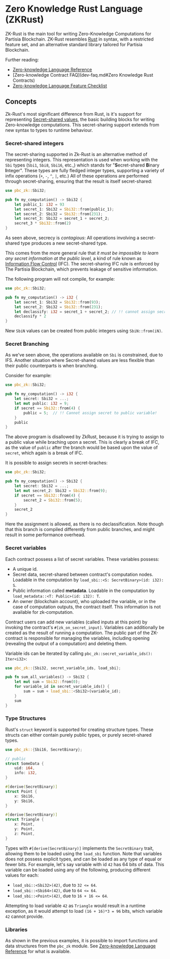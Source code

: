 # Zero Knowledge Rust Language (ZKRust)

ZK-Rust is the main tool for writing Zero-Knowledge Computations for Partisia
Blockchain. ZK-Rust resembles [Rust](https://rust-lang.com) in syntax, with
a restricted feature set, and an alternative standard library tailored for
Partisia Blockchain.

Further reading:

- [Zero-knowledge Language Reference](/docs/SmartContracts/zk-language-reference.md)
- [Zero-knowledge Contract FAQ](dev-faq.md#Zero Knowledge Rust Contracts)
- [Zero-knowledge Language Feature Checklist](/docs/SmartContracts/zk-language-features.md)

## Concepts

Zk-Rust's most significant difference from Rust, is it's support for
representing [Secret-shared values](https://en.wikipedia.org/wiki/Secret_sharing),
the basic building blocks for writing Zero-knowledge computations.
This secret-sharing support extends from new syntax to types to runtime behaviour.

### Secret-shared integers

The secret-sharing supported in Zk-Rust is an alternative method of
representing integers. This representation is used when working with the `Sbi`
types (`Sbi1`, `Sbi8`, `Sbi16`, etc.,) which stands for "**S**ecret-shared
**B**inary **I**nteger".  These types are fully fledged integer types,
supporting a variety of infix operations (`+`, `-`, `^`, `|`, etc.) All of
these operations are performed through secret-sharing, ensuring that the result
is itself secret-shared:

```rust
use pbc_zk::Sbi32;

pub fn my_computation() -> Sbi32 {
    let public_1: i32 = 93
    let secret_1: Sbi32 = Sbi32::from(public_1);
    let secret_2: Sbi32 = Sbi32::from(231);
    let secret_3: Sbi32 = secret_1 + secret_2;
    secret_3 * Sbi32::from(2)
}
```

As seen above, secrecy is _contagious_: All operations involving
a secret-shared type produces a new secret-shared type.

This comes from the more general rule that _it must be impossible to learn any
secret information at the public level_, a kind of rule known as [Information Flow
Control](https://en.wikipedia.org/wiki/Information_flow_(information_theory))
(IFC). The secret-sharing IFC rule is enforced by The Partisia Blockchain,
which prevents leakage of sensitive information.

The following program will not compile, for example:

```rust
use pbc_zk::Sbi32;

pub fn my_computation() -> i32 {
    let secret_1: Sbi32 = Sbi32::from(93);
    let secret_2: Sbi32 = Sbi32::from(231);
    let declassify: i32 = secret_1 + secret_2; // !! cannot assign secret to public variable!
    declassify * 2
}
```

New `SbiN` values can be created from public integers using `SbiN::from(iN)`.

### Secret Branching

As we've seen above, the operations available on `Sbi` is constrained, due to
IFS. Another situation where Secret-shared values are less flexible than their
public counterparts is when branching.

Consider for example:

```rust
use pbc_zk::Sbi32;

pub fn my_computation() -> i32 {
    let secret: Sbi32 = ...;
    let mut public: i32 = 9;
    if secret == Sbi32::from(4) {
        public = 5;  // !! Cannot assign secret to public variable!
    }
    public
}
```

The above program is disallowed by ZkRust, because it is trying to assign to
a public value while braching upon a secret. This is clearly a break of IFC,
as the value of `public` after the branch would be based upon the value of
`secret`, which again is a break of IFC.

It is possible to assign secrets in secret-braches:

```rust
use pbc_zk::Sbi32;

pub fn my_computation() -> Sbi32 {
    let secret: Sbi32 = ...;
    let mut secret_2: Sbi32 = Sbi32::from(9);
    if secret == Sbi32::from(4) {
        secret_2 = Sbi32::from(5);
    }
    secret_2
}
```

Here the assignment is allowed, as there is no declassification. Note though
that this branch is compiled differently from public branches, and might result
in some performance overhead.

### Secret variables

Each contract possess a list of secret variables. These variables possess:

- A unique id.
- Secret data, secret-shared between contract's computation nodes. Loadable in
  the computation by `load_sbi::<S: SecretBinary>(id: i32): S`.
- Public information called __metadata__. Loadable in the computation by
  `load_metadata::<T: Public>(id: i32): T`.
- An owner (blockchain account), who uploaded the variable, or in the case of
  computation outputs, the contract itself. This information is not available for zk-computation.

Contract users can add new variables (called inputs at this point) by invoking
the contract's `#[zk_on_secret_input]`.  Variables can additionally be created
as the result of running a computation. The public part of the ZK-contract is
responsible for managing the variables, including opening (revealing the
output of a computation) and deleting them.

Variable ids can be iterated by calling `pbc_zk::secret_variable_ids(): Iter<i32>`:

```rust
use pbc_zk::{Sbi32, secret_variable_ids, load_sbi};

pub fn sum_all_variables() -> Sbi32 {
    let mut sum = Sbi32::from(0);
    for variable_id in secret_variable_ids() {
        sum = sum + load_sbi::<Sbi32>(variable_id);
    }
    sum
}
```

### Type Structures

Rust's `struct` keyword is supported for creating structure types. These
structs can either contain purely public types, or purely secret-shared types.

```rust
use pbc_zk::{Sbi16, SecretBinary};

// public
struct SomeData {
    uid: i64,
    info: i32,
}

#[derive(SecretBinary)]
struct Point {
    x: Sbi16,
    y: Sbi16,
}

#[derive(SecretBinary)]
struct Triangle {
    x: Point,
    y: Point,
    z: Point,
}
```

Types with `#[derive(SecretBinary)]` implements the `SecretBinary` trait,
allowing them to be loaded using the `load_sbi` function. Note that variables
does not possess explicit types, and can be loaded as any type of equal or
fewer bits. For example, let's say variable with id `42` has 64 bits of data.
This variable can be loaded using any of the following, producing different
values for each:

- `load_sbi::<Sbi32>(42)`, due to `32 <= 64`.
- `load_sbi::<Sbi64>(42)`, due to `64 <= 64`.
- `load_sbi::<Point>(42)`, due to `16 + 16 <= 64`.

Attempting to load variable `42` as `Triangle` would result in a runtime
exception, as it would attempt to load `(16 + 16)*3 = 96` bits, which variable
`42` cannot provide.

### Libraries

As shown in the previous examples, it is possible to import functions and data
structures from the `pbc_zk` module. See [Zero-knowledge Language
Reference](/docs/SmartContracts/zk-language-reference.md) for what is available.

